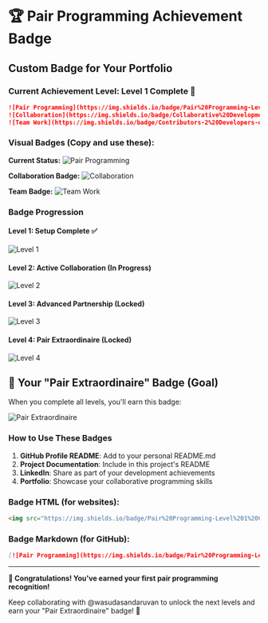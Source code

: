 # 🏆 Pair Programming Achievement Badge

## Custom Badge for Your Portfolio

### Current Achievement Level: **Level 1 Complete** 🎯

```markdown
![Pair Programming](https://img.shields.io/badge/Pair%20Programming-Level%201%20Complete-brightgreen?style=for-the-badge&logo=github)
![Collaboration](https://img.shields.io/badge/Collaborative%20Development-Active-blue?style=for-the-badge&logo=handshake)
![Team Work](https://img.shields.io/badge/Contributors-2%20Developers-orange?style=for-the-badge&logo=people)
```

### Visual Badges (Copy and use these):

**Current Status:**
![Pair Programming](https://img.shields.io/badge/Pair%20Programming-Level%201%20Complete-brightgreen?style=for-the-badge&logo=github)

**Collaboration Badge:**
![Collaboration](https://img.shields.io/badge/Collaborative%20Development-Active-blue?style=for-the-badge&logo=handshake)

**Team Badge:**
![Team Work](https://img.shields.io/badge/Contributors-2%20Developers-orange?style=for-the-badge&logo=people)

### Badge Progression

#### Level 1: Setup Complete ✅
![Level 1](https://img.shields.io/badge/Level%201-Setup%20Complete-brightgreen?style=flat-square&logo=check-circle)

#### Level 2: Active Collaboration (In Progress)
![Level 2](https://img.shields.io/badge/Level%202-In%20Progress-yellow?style=flat-square&logo=hourglass)

#### Level 3: Advanced Partnership (Locked)
![Level 3](https://img.shields.io/badge/Level%203-Locked-lightgrey?style=flat-square&logo=lock)

#### Level 4: Pair Extraordinaire (Locked)
![Level 4](https://img.shields.io/badge/Pair%20Extraordinaire-Locked-lightgrey?style=flat-square&logo=star)

## 🎯 Your "Pair Extraordinaire" Badge (Goal)

When you complete all levels, you'll earn this badge:

![Pair Extraordinaire](https://img.shields.io/badge/🌟%20Pair%20Extraordinaire-Certified-gold?style=for-the-badge&logo=star&logoColor=white)

### How to Use These Badges

1. **GitHub Profile README**: Add to your personal README.md
2. **Project Documentation**: Include in this project's README
3. **LinkedIn**: Share as part of your development achievements
4. **Portfolio**: Showcase your collaborative programming skills

### Badge HTML (for websites):

```html
<img src="https://img.shields.io/badge/Pair%20Programming-Level%201%20Complete-brightgreen?style=for-the-badge&logo=github" alt="Pair Programming Level 1">
```

### Badge Markdown (for GitHub):

```markdown
[![Pair Programming](https://img.shields.io/badge/Pair%20Programming-Level%201%20Complete-brightgreen?style=for-the-badge&logo=github)](https://github.com/PasinduOG/OOP-iHungry-Shop)
```

---

**🎉 Congratulations! You've earned your first pair programming recognition!**

Keep collaborating with @wasudasandaruvan to unlock the next levels and earn your "Pair Extraordinaire" badge! 🚀